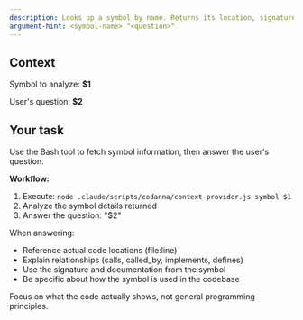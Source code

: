 ```yaml
---
description: Looks up a symbol by name. Returns its location, signature, line range, documentation, calls, callers, implementations, and definitions.
argument-hint: <symbol-name> "<question>"
---
```


## Context

Symbol to analyze: **$1**

User's question: **$2**

## Your task

Use the Bash tool to fetch symbol information, then answer the user's question.

**Workflow:**
1. Execute: `node .claude/scripts/codanna/context-provider.js symbol $1`
2. Analyze the symbol details returned
3. Answer the question: "$2"

When answering:
- Reference actual code locations (file:line)
- Explain relationships (calls, called_by, implements, defines)
- Use the signature and documentation from the symbol
- Be specific about how the symbol is used in the codebase

Focus on what the code actually shows, not general programming principles.
